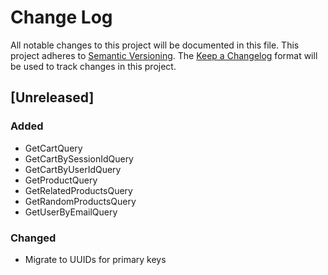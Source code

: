 # Change Log
All notable changes to this project will be documented in this file.
This project adheres to [Semantic Versioning](http://semver.org/).
The [Keep a Changelog](http://keepachangelog.com/) format will be
used to track changes in this project.

## [Unreleased]
### Added
- GetCartQuery
- GetCartBySessionIdQuery
- GetCartByUserIdQuery
- GetProductQuery
- GetRelatedProductsQuery
- GetRandomProductsQuery
- GetUserByEmailQuery

### Changed
- Migrate to UUIDs for primary keys
